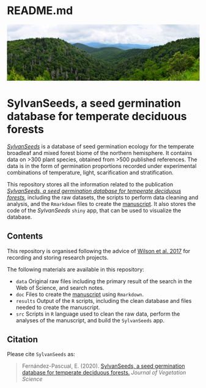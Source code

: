 README.md
================

![SylvanSeeds](data/2017070313%20Blue%20Ridge%20Parkway%20small.jpg)

# SylvanSeeds, a seed germination database for temperate deciduous forests

[*SylvanSeeds*](https://efernandezpascual.github.io/home/sylvanseeds.html)
is a database of seed germination ecology for the temperate broadleaf
and mixed forest biome of the northern hemisphere. It contains data on
\>300 plant species, obtained from \>500 published references. The data
is in the form of germination proportions recorded under experimental
combinations of temperature, light, scarification and stratification.

This repository stores all the information related to the publication
[*SylvanSeeds, a seed germination database for temperate deciduous
forests*](https://doi.org/10.1111/jvs.12960), including the raw
datasets, the scripts to perform data cleaning and analysis, and the
`Rmarkdown` files to create the
[manuscript](https://github.com/efernandezpascual/sylvanseeds/blob/master/doc/manuscript.md).
It also stores the code of the *SylvanSeeds* `shiny` app, that can be
used to visualize the database.

## Contents

This repository is organised following the advice of [Wilson et
al. 2017](https://doi.org/10.1371/journal.pcbi.1005510) for recording
and storing research projects.

The following materials are available in this repository:

  - `data` Original raw files including the primary result of the search
    in the Web of Science, and search notes.
  - `doc` Files to create the
    [manuscript](https://github.com/efernandezpascual/sylvanseeds/blob/master/doc/manuscript.md)
    using `Rmarkdown`.
  - `results` Output of the `R` scripts, including the clean database
    and files needed to create the manuscript.
  - `src` Scripts in `R` language used to clean the raw data, perform
    the analyses of the manuscript, and build the `SylvanSeeds` app.

## Citation

Please cite `SylvanSeeds` as:

> Fernández-Pascual, E. (2020). [SylvanSeeds, a seed germination
> database for temperate deciduous
> forests.](https://doi.org/10.1111/jvs.12960) *Journal of Vegetation
> Science*
